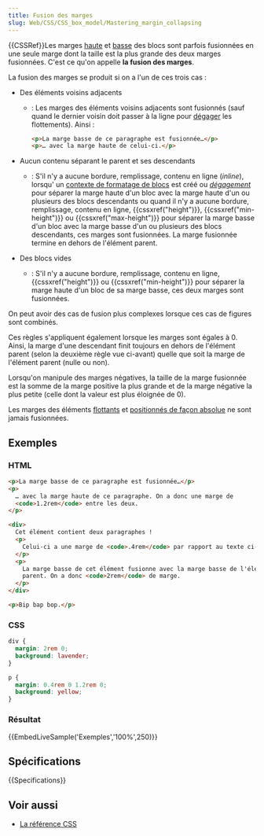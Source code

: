 ```yaml
---
title: Fusion des marges
slug: Web/CSS/CSS_box_model/Mastering_margin_collapsing
---
```


{{CSSRef}}Les marges [haute](/fr/docs/Web/CSS/margin-top) et [basse](/fr/docs/Web/CSS/margin-bottom) des blocs sont parfois fusionnées en une seule marge dont la taille est la plus grande des deux marges fusionnées. C'est ce qu'on appelle **la fusion des marges**.

La fusion des marges se produit si on a l'un de ces trois cas :

- Des éléments voisins adjacents

  - : Les marges des éléments voisins adjacents sont fusionnés (sauf quand le dernier voisin doit passer à la ligne pour [dégager](/fr/docs/Web/CSS/clear) les flottements). Ainsi :

    ```html
    <p>La marge basse de ce paragraphe est fusionnée…</p>
    <p>… avec la marge haute de celui-ci.</p>
    ```

- Aucun contenu séparant le parent et ses descendants
  - : S'il n'y a aucune bordure, remplissage, contenu en ligne (_inline_), lorsqu' un [contexte de formatage de blocs](/fr/docs/Web/CSS/Block_formatting_context) est créé ou _[dégagement](/fr/docs/Web/CSS/clear)_ pour séparer la marge haute d'un bloc avec la marge haute d'un ou plusieurs des blocs descendants ou quand il n'y a aucune bordure, remplissage, contenu en ligne, {{cssxref("height")}}, {{cssxref("min-height")}} ou {{cssxref("max-height")}} pour séparer la marge basse d'un bloc avec la marge basse d'un ou plusieurs des blocs descendants, ces marges sont fusionnées. La marge fusionnée termine en dehors de l'élément parent.
- Des blocs vides
  - : S'il n'y a aucune bordure, remplissage, contenu en ligne, {{cssxref("height")}} ou {{cssxref("min-height")}} pour séparer la marge haute d'un bloc de sa marge basse, ces deux marges sont fusionnées.

On peut avoir des cas de fusion plus complexes lorsque ces cas de figures sont combinés.

Ces règles s'appliquent également lorsque les marges sont égales à 0. Ainsi, la marge d'une descendant finit toujours en dehors de l'élément parent (selon la deuxième règle vue ci-avant) quelle que soit la marge de l'élément parent (nulle ou non).

Lorsqu'on manipule des marges négatives, la taille de la marge fusionnée est la somme de la marge positive la plus grande et de la marge négative la plus petite (celle dont la valeur est plus éloignée de 0).

Les marges des éléments [flottants](/fr/docs/Web/CSS/float) et [positionnés de façon absolue](/fr/docs/Web/CSS/position) ne sont jamais fusionnées.

## Exemples

### HTML

```html
<p>La marge basse de ce paragraphe est fusionnée…</p>
<p>
  … avec la marge haute de ce paragraphe. On a donc une marge de
  <code>1.2rem</code> entre les deux.
</p>

<div>
  Cet élément contient deux paragraphes !
  <p>
    Celui-ci a une marge de <code>.4rem</code> par rapport au texte ci-dessus.
  </p>
  <p>
    La marge basse de cet élément fusionne avec la marge basse de l'élément
    parent. On a donc <code>2rem</code> de marge.
  </p>
</div>

<p>Bip bap bop.</p>
```

### CSS

```css
div {
  margin: 2rem 0;
  background: lavender;
}

p {
  margin: 0.4rem 0 1.2rem 0;
  background: yellow;
}
```

### Résultat

{{EmbedLiveSample('Exemples','100%',250)}}

## Spécifications

{{Specifications}}

## Voir aussi

- [La référence CSS](/fr/docs/Web/CSS/Reference)
